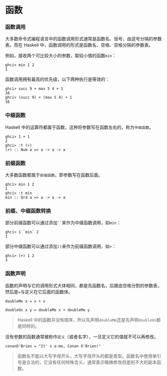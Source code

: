 # 函数

### 函数调用

大多数命令式编程语言中的函数调用形式通常是函数名、括号、由逗号分隔的参数表。而在 Haskell 中，函数调用的形式是函数名、空格、空格分隔的参数表。

例如，接收两个可比较大小的参数，取较小值的函数`min`：

```shell
ghci> min 1 2
1
```

函数调用拥有最高的优先级，以下两种执行是等效的：

```shell
ghci> succ 9 + max 5 4 + 1
16
ghci> (succ 9) + (max 5 4) + 1
16
```

### 中缀函数

Haskell 中的运算符都属于函数，这种将参数写在函数左右的，称为`中缀函数`。

```shell
ghci> 1 + 1
2
ghci> :t (+)
(+) :: Num a => a -> a -> a
```

### 前缀函数

大多数函数都属于`前缀函数`，即参数写在函数后面。

```shell
ghci> min 1 2
1
ghci> :t min
min :: Ord a => a -> a -> a
```

### 前缀、中缀函数转换

部分前缀函数可以通过添加` `` `来作为中缀函数调用，如`min`：

```shell
ghci> 1 `min` 2
1
```

部分中缀函数可以通过添加`()`来作为前缀函数调用，如`+`：

```shell
ghci> (+) 1 2
3
```

### 函数声明

函数的声明与它的调用形式大体相同，都是先函数名，后跟由空格分割的参数表，然后是`=`与定义在它后面的函数体。

```shell
doubleMe x = x + x

doubleUs x y = doubleMe x + doubleMe y
```

> Haskell 中的函数并没有顺序，所以先声明`doubleMe`还是先声明`doubleUs`都是同样的。

没有参数的函数通常被称作`定义`（或者名字），一旦定义它的值就不可以再修改。

```shell
conanO'Brien = "It' s a-me, Conan O'Brien!"
```

> 函数名不能以大写字母开头，大写字母开头的都是类型。函数名中使用单引号是合法的，它没有任何特殊含义，通常表示略微修改但差别不大的副本函数。
